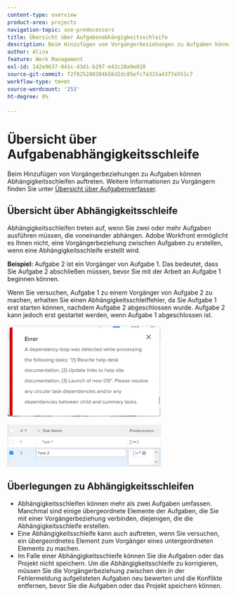 ```yaml
---
content-type: overview
product-area: projects
navigation-topic: use-predecessors
title: Übersicht über Aufgabenabhängigkeitsschleife
description: Beim Hinzufügen von Vorgängerbeziehungen zu Aufgaben können Abhängigkeitsschleifen auftreten. Weitere Informationen zu Vorgängern finden Sie unter Übersicht über Aufgabenvorstufen .
author: Alina
feature: Work Management
exl-id: 142e9637-841c-43d1-b297-e42c28a9e010
source-git-commit: f2f825280204b56d2dc85efc7a315a4377e551c7
workflow-type: tm+mt
source-wordcount: '253'
ht-degree: 0%

---
```


# Übersicht über Aufgabenabhängigkeitsschleife

Beim Hinzufügen von Vorgängerbeziehungen zu Aufgaben können Abhängigkeitsschleifen auftreten. Weitere Informationen zu Vorgängern finden Sie unter [Übersicht über Aufgabenverfasser](../../../manage-work/tasks/use-prdcssrs/predecessors-overview.md).

## Übersicht über Abhängigkeitsschleife

Abhängigkeitsschleifen treten auf, wenn Sie zwei oder mehr Aufgaben ausführen müssen, die voneinander abhängen. Adobe Workfront ermöglicht es Ihnen nicht, eine Vorgängerbeziehung zwischen Aufgaben zu erstellen, wenn eine Abhängigkeitsschleife erstellt wird.

**Beispiel:** Aufgabe 2 ist ein Vorgänger von Aufgabe 1. Das bedeutet, dass Sie Aufgabe 2 abschließen müssen, bevor Sie mit der Arbeit an Aufgabe 1 beginnen können.

Wenn Sie versuchen, Aufgabe 1 zu einem Vorgänger von Aufgabe 2 zu machen, erhalten Sie einen Abhängigkeitsschleiffehler, da Sie Aufgabe 1 erst starten können, nachdem Aufgabe 2 abgeschlossen wurde. Aufgabe 2 kann jedoch erst gestartet werden, wenn Aufgabe 1 abgeschlossen ist.

![](assets/dependency-loop-error-message-350x209.png)

![](assets/dependency-loop-in-task-list-nwe-350x97.png)

## Überlegungen zu Abhängigkeitsschleifen

* Abhängigkeitsschleifen können mehr als zwei Aufgaben umfassen. Manchmal sind einige übergeordnete Elemente der Aufgaben, die Sie mit einer Vorgängerbeziehung verbinden, diejenigen, die die Abhängigkeitsschleife erstellen.
* Eine Abhängigkeitsschleife kann auch auftreten, wenn Sie versuchen, ein übergeordnetes Element zum Vorgänger eines untergeordneten Elements zu machen.
* Im Falle einer Abhängigkeitsschleife können Sie die Aufgaben oder das Projekt nicht speichern. Um die Abhängigkeitsschleife zu korrigieren, müssen Sie die Vorgängerbeziehung zwischen den in der Fehlermeldung aufgelisteten Aufgaben neu bewerten und die Konflikte entfernen, bevor Sie die Aufgaben oder das Projekt speichern können.

 
